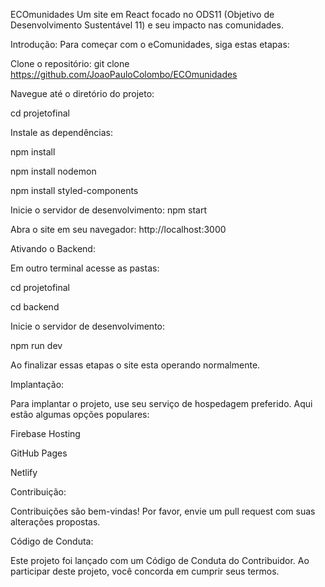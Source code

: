ECOmunidades
Um site em React focado no ODS11 (Objetivo de Desenvolvimento Sustentável 11) e seu impacto nas comunidades.

Introdução:
Para começar com o eComunidades, siga estas etapas:

Clone o repositório:
git clone https://github.com/JoaoPauloColombo/ECOmunidades

Navegue até o diretório do projeto:

cd projetofinal

Instale as dependências:

npm install

npm install nodemon

npm install styled-components

Inicie o servidor de desenvolvimento:
npm start

Abra o site em seu navegador:
http://localhost:3000

Ativando o Backend:

Em outro terminal acesse as pastas:

cd projetofinal

cd backend

Inicie o servidor de desenvolvimento:

npm run dev

Ao finalizar essas etapas o site esta operando normalmente.

Implantação:

Para implantar o projeto, use seu serviço de hospedagem preferido. Aqui estão algumas opções populares:

Firebase Hosting

GitHub Pages

Netlify

Contribuição:

Contribuições são bem-vindas! Por favor, envie um pull request com suas alterações propostas.

Código de Conduta:

Este projeto foi lançado com um Código de Conduta do Contribuidor. Ao participar deste projeto, você concorda em cumprir seus termos.